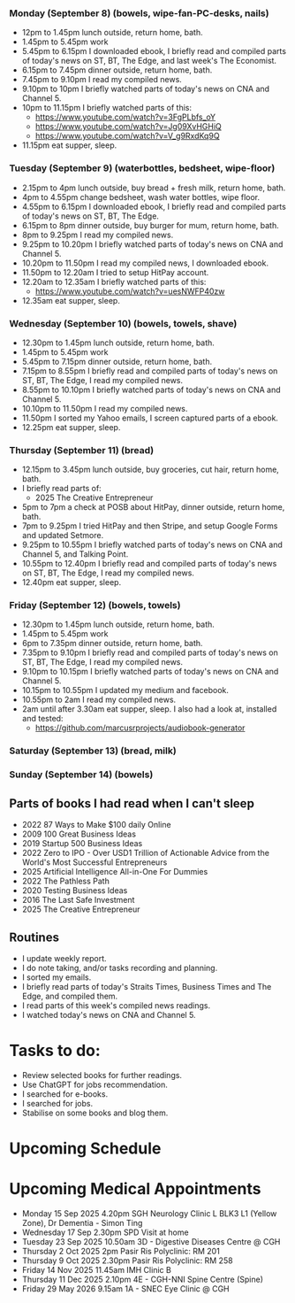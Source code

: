 ### Monday (September 8) (bowels, wipe-fan-PC-desks, nails)
- 12pm to 1.45pm lunch outside, return home, bath.
- 1.45pm to 5.45pm work
- 5.45pm to 6.15pm I downloaded ebook, I briefly read and compiled parts of today's news on ST, BT, The Edge, and last week's The Economist.
- 6.15pm to 7.45pm dinner outside, return home, bath.
- 7.45pm to 9.10pm I read my compiled news.
- 9.10pm to 10pm I briefly watched parts of today's news on CNA and Channel 5.
- 10pm to 11.15pm I briefly watched parts of this:
    - https://www.youtube.com/watch?v=3FgPLbfs_oY
    - https://www.youtube.com/watch?v=Jg09XvHGHiQ
    - https://www.youtube.com/watch?v=V_g9RxdKq9Q
- 11.15pm eat supper, sleep.

### Tuesday (September 9) (waterbottles, bedsheet, wipe-floor)
- 2.15pm to 4pm lunch outside, buy bread + fresh milk, return home, bath.
- 4pm to 4.55pm change bedsheet, wash water bottles, wipe floor.
- 4.55pm to 6.15pm I downloaded ebook, I briefly read and compiled parts of today's news on ST, BT, The Edge.
- 6.15pm to 8pm dinner outside, buy burger for mum, return home, bath.
- 8pm to 9.25pm I read my compiled news.
- 9.25pm to 10.20pm I briefly watched parts of today's news on CNA and Channel 5.
- 10.20pm to 11.50pm I read my compiled news, I downloaded ebook.
- 11.50pm to 12.20am I tried to setup HitPay account.
- 12.20am to 12.35am I briefly watched parts of this:
    - https://www.youtube.com/watch?v=uesNWFP40zw
- 12.35am eat supper, sleep.

### Wednesday (September 10) (bowels, towels, shave)
- 12.30pm to 1.45pm lunch outside, return home, bath.
- 1.45pm to 5.45pm work
- 5.45pm to 7.15pm dinner outside, return home, bath.
- 7.15pm to 8.55pm I briefly read and compiled parts of today's news on ST, BT, The Edge, I read my compiled news.
- 8.55pm to 10.10pm I briefly watched parts of today's news on CNA and Channel 5.
- 10.10pm to 11.50pm I read my compiled news.
- 11.50pm I sorted my Yahoo emails, I screen captured parts of a ebook.
- 12.25pm eat supper, sleep.

### Thursday (September 11) (bread)
- 12.15pm to 3.45pm lunch outside, buy groceries, cut hair, return home, bath.
- I briefly read parts of:
    - 2025 The Creative Entrepreneur 
- 5pm to 7pm a check at POSB about HitPay, dinner outside, return home, bath.
- 7pm to 9.25pm I tried HitPay and then Stripe, and setup Google Forms and updated Setmore.
- 9.25pm to 10.55pm I briefly watched parts of today's news on CNA and Channel 5, and Talking Point.
- 10.55pm to 12.40pm I briefly read and compiled parts of today's news on ST, BT, The Edge, I read my compiled news.
- 12.40pm eat supper, sleep.

### Friday (September 12) (bowels, towels)
- 12.30pm to 1.45pm lunch outside, return home, bath.
- 1.45pm to 5.45pm work
- 6pm to 7.35pm dinner outside, return home, bath.
- 7.35pm to 9.10pm I briefly read and compiled parts of today's news on ST, BT, The Edge, I read my compiled news.
- 9.10pm to 10.15pm I briefly watched parts of today's news on CNA and Channel 5.
- 10.15pm to 10.55pm I updated my medium and facebook.
- 10.55pm to 2am I read my compiled news.
- 2am until after 3.30am eat supper, sleep. I also had a look at, installed and tested:
    - https://github.com/marcusrprojects/audiobook-generator

### Saturday (September 13) (bread, milk)


### Sunday (September 14) (bowels)




## Parts of books I had read when I can't sleep
- 2022 87 Ways to Make $100 daily Online
- 2009 100 Great Business Ideas
- 2019 Startup 500 Business Ideas
- 2022 Zero to IPO - Over USD1 Trillion of Actionable Advice from the World's Most Successful Entrepreneurs
- 2025 Artificial Intelligence All-in-One For Dummies
- 2022 The Pathless Path
- 2020 Testing Business Ideas
- 2016 The Last Safe Investment
- 2025 The Creative Entrepreneur 

## Routines
- I update weekly report.
- I do note taking, and/or tasks recording and planning.
- I sorted my emails.
- I briefly read parts of today's Straits Times, Business Times and The Edge, and compiled them.
- I read parts of this week's compiled news readings.
- I watched today's news on CNA and Channel 5.

# Tasks to do:
- Review selected books for further readings.
- Use ChatGPT for jobs recommendation.
- I searched for e-books.
- I searched for jobs.
- Stabilise on some books and blog them.

# Upcoming Schedule

# Upcoming Medical Appointments
- Monday 15 Sep 2025 4.20pm SGH Neurology Clinic L BLK3 L1 (Yellow Zone), Dr Dementia - Simon Ting
- Wednesday 17 Sep 2.30pm SPD Visit at home
- Tuesday 23 Sep 2025 10.50am 3D - Digestive Diseases Centre @ CGH
- Thursday 2 Oct 2025 2pm Pasir Ris Polyclinic: RM 201
- Thursday 9 Oct 2025 2.30pm Pasir Ris Polyclinic: RM 258
- Friday 14 Nov 2025 11.45am IMH Clinic B
- Thursday 11 Dec 2025 2.10pm 4E - CGH-NNI Spine Centre (Spine)
- Friday 29 May 2026 9.15am 1A - SNEC Eye Clinic @ CGH
